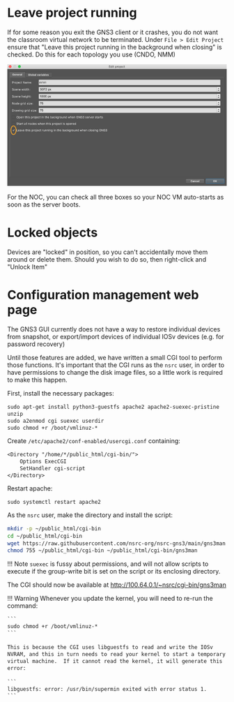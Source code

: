 # Leave project running

If for some reason you exit the GNS3 client or it crashes, you do not want
the classroom virtual network to be terminated.  Under `File > Edit Project`
ensure that "Leave this project running in the background when closing"
is checked.  Do this for each topology you use (CNDO, NMM)

![Edit project](gns3-leave-open.png)

For the NOC, you can check all three boxes so your NOC VM auto-starts as
soon as the server boots.

# Locked objects

Devices are "locked" in position, so you can't accidentally move them around
or delete them.  Should you wish to do so, then right-click and "Unlock
Item"

# Configuration management web page

The GNS3 GUI currently does not have a way to restore individual devices
from snapshot, or export/import devices of individual IOSv devices (e.g. for
password recovery)

Until those features are added, we have written a small CGI tool to perform
those functions.  It's important that the CGI runs as the `nsrc` user, in
order to have permissions to change the disk image files, so a little work
is required to make this happen.

First, install the necessary packages:

```
sudo apt-get install python3-guestfs apache2 apache2-suexec-pristine unzip
sudo a2enmod cgi suexec userdir
sudo chmod +r /boot/vmlinuz-*
```

Create `/etc/apache2/conf-enabled/usercgi.conf` containing:

```
<Directory "/home/*/public_html/cgi-bin/">
    Options ExecCGI
    SetHandler cgi-script
</Directory>
```

Restart apache:

```
sudo systemctl restart apache2
```

As the `nsrc` user, make the directory and install the script:

```bash
mkdir -p ~/public_html/cgi-bin
cd ~/public_html/cgi-bin
wget https://raw.githubusercontent.com/nsrc-org/nsrc-gns3/main/gns3man
chmod 755 ~/public_html/cgi-bin ~/public_html/cgi-bin/gns3man
```

!!! Note
    `suexec` is fussy about permissions, and will not allow scripts to
    execute if the group-write bit is set on the script or its enclosing
    directory.

The CGI should now be available at <http://100.64.0.1/~nsrc/cgi-bin/gns3man>

!!! Warning
    Whenever you update the kernel, you will need to re-run the command:

    ```
    sudo chmod +r /boot/vmlinuz-*
    ```

    This is because the CGI uses libguestfs to read and write the IOSv
    NVRAM, and this in turn needs to read your kernel to start a temporary
    virtual machine.  If it cannot read the kernel, it will generate this
    error:

    ```
    libguestfs: error: /usr/bin/supermin exited with error status 1.
    ```
